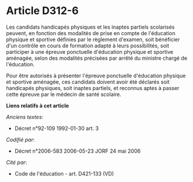 # Article D312-6

Les candidats handicapés physiques et les inaptes partiels scolarisés peuvent, en fonction des modalités de prise en compte
de l'éducation physique et sportive définies par le règlement d'examen, soit bénéficier d'un contrôle en cours de formation
adapté à leurs possibilités, soit participer à une épreuve ponctuelle d'éducation physique et sportive aménagée, selon des
modalités précisées par arrêté du ministre chargé de l'éducation.

Pour être autorisés à présenter l'épreuve ponctuelle d'éducation physique et sportive aménagée, ces candidats doivent avoir
été déclarés soit handicapés physiques, soit inaptes partiels, et reconnus aptes à passer cette épreuve par le médecin de
santé scolaire.

**Liens relatifs à cet article**

_Anciens textes_:

  - Décret n°92-109 1992-01-30 art. 3

_Codifié par_:

  - Décret n°2006-583 2006-05-23 JORF 24 mai 2006

_Cité par_:

  - Code de l'éducation - art. D421-133 (VD)
